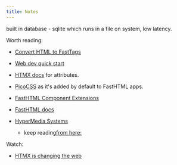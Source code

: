 ```yaml
---
title: Notes
---
```


built in database - sqlite which runs in a file on system, low latency.

Worth reading:

- [Convert HTML to FastTags](https://h2f.answer.ai/)
- [Web dev quick start](https://docs.fastht.ml/tutorials/quickstart_for_web_devs.html)

- [HTMX docs](https://htmx.org/reference/#attributes) for attributes.
- [PicoCSS](https://picocss.com/) as it's added by default to FastHTML apps.
- [FastHTML Component Extensions](https://docs.fastht.ml/api/xtend.html)
- [FastHTML docs](https://fasthtml.dev/)
- [HyperMedia Systems](https://hypermedia.systems/book/contents/)
  - keep reading[from here:](https://hypermedia.systems/hypermedia-a-reintroduction/)

Watch:

- [HTMX is changing the web](https://www.youtube.com/watch?v=WuipZMUch18)
